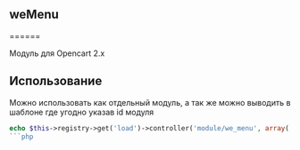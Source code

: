 ## weMenu
======

Модуль для Opencart 2.x

## Использование

Можно использовать как отдельный модуль, а так же можно выводить в шаблоне где угодно указав id модуля

```php
echo $this->registry->get('load')->controller('module/we_menu', array('module_id' => 34));
```php